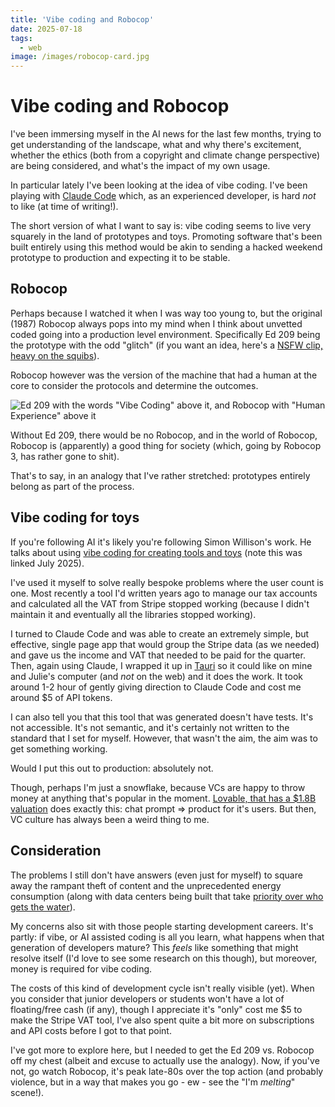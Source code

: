 ```yaml
---
title: 'Vibe coding and Robocop'
date: 2025-07-18
tags:
  - web
image: /images/robocop-card.jpg
---
```


# Vibe coding and Robocop

I've been immersing myself in the AI news for the last few months, trying to get understanding of the landscape, what and why there's excitement, whether the ethics (both from a copyright and climate change perspective) are being considered, and what's the impact of my own usage.

In particular lately I've been looking at the idea of vibe coding. I've been playing with [Claude Code](https://docs.anthropic.com/en/docs/claude-code/overview) which, as an experienced developer, is hard _not_ to like (at time of writing!).

The short version of what I want to say is: vibe coding seems to live very squarely in the land of prototypes and toys. Promoting software that's been built entirely using this method would be akin to sending a hacked weekend prototype to production and expecting it to be stable.

<!-- more -->

## Robocop

Perhaps because I watched it when I was way too young to, but the original (1987) Robocop always pops into my mind when I think about unvetted coded going into a production level environment. Specifically Ed 209 being the prototype with the odd "glitch" (if you want an idea, here's a [NSFW clip, heavy on the squibs](https://www.youtube.com/watch?v=TYsulVXpgYg)).

Robocop however was the version of the machine that had a human at the core to consider the protocols and determine the outcomes.

![Ed 209 with the words "Vibe Coding" above it, and Robocop with "Human Experience" above it](/images/robocop.jpg)

Without Ed 209, there would be no Robocop, and in the world of Robocop, Robocop is (apparently) a good thing for society (which, going by Robocop 3, has rather gone to shit).

That's to say, in an analogy that I've rather stretched: prototypes entirely belong as part of the process.

## Vibe coding for toys

If you're following AI it's likely you're following Simon Willison's work. He talks about using [vibe coding for creating tools and toys](https://simonwillison.net/tags/vibe-coding/) (note this was linked July 2025).

I've used it myself to solve really bespoke problems where the user count is one. Most recently a tool I'd written years ago to manage our tax accounts and calculated all the VAT from Stripe stopped working (because I didn't maintain it and eventually all the libraries stopped working).

I turned to Claude Code and was able to create an extremely simple, but effective, single page app that would group the Stripe data (as we needed) and gave us the income and VAT that needed to be paid for the quarter. Then, again using Claude, I wrapped it up in [Tauri](https://tauri.app/) so it could like on mine and Julie's computer (and _not_ on the web) and it does the work. It took around 1-2 hour of gently giving direction to Claude Code and cost me around $5 of API tokens.

I can also tell you that this tool that was generated doesn't have tests. It's not accessible. It's not semantic, and it's certainly not written to the standard that I set for myself. However, that wasn't the aim, the aim was to get something working.

Would I put this out to production: absolutely not.

Though, perhaps I'm just a snowflake, because VCs are happy to throw money at anything that's popular in the moment. [Lovable, that has a $1.8B valuation](https://www.forbes.com/sites/iainmartin/2025/07/17/ai-vibe-coder-lovable-is-swedens-latest-unicorn/) does exactly this: chat prompt => product for it's users. But then, VC culture has always been a weird thing to me.

## Consideration

The problems I still don't have answers (even just for myself) to square away the rampant theft of content and the unprecedented energy consumption (along with data centers being built that take [priority over who gets the water](https://www.bbc.co.uk/news/articles/cy8gy7lv448o)).

My concerns also sit with those people starting development careers. It's partly: if vibe, or AI assisted coding is all you learn, what happens when that generation of developers mature? This _feels_ like something that might resolve itself (I'd love to see some research on this though), but moreover, money is required for vibe coding.

The costs of this kind of development cycle isn't really visible (yet). When you consider that junior developers or students won't have a lot of floating/free cash (if any), though I appreciate it's "only" cost me $5 to make the Stripe VAT tool, I've also spent quite a bit more on subscriptions and API costs before I got to that point.

I've got more to explore here, but I needed to get the Ed 209 vs. Robocop off my chest (albeit and excuse to actually use the analogy). Now, if you've not, go watch Robocop, it's peak late-80s over the top action (and probably violence, but in a way that makes you go - ew - see the "I'm _melting_" scene!).

